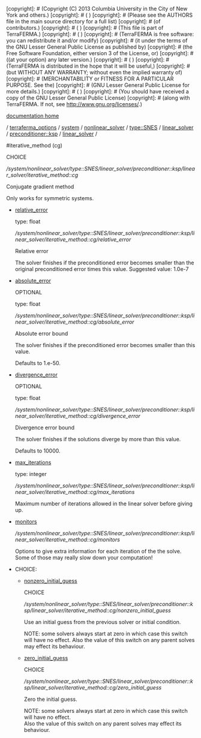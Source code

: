 [copyright]: # (Copyright (C) 2013 Columbia University in the City of New York and others.)
[copyright]: # ( )
[copyright]: # (Please see the AUTHORS file in the main source directory for a full list)
[copyright]: # (of contributors.)
[copyright]: # ( )
[copyright]: # (This file is part of TerraFERMA.)
[copyright]: # ( )
[copyright]: # (TerraFERMA is free software: you can redistribute it and/or modify)
[copyright]: # (it under the terms of the GNU Lesser General Public License as published by)
[copyright]: # (the Free Software Foundation, either version 3 of the License, or)
[copyright]: # ((at your option) any later version.)
[copyright]: # ( )
[copyright]: # (TerraFERMA is distributed in the hope that it will be useful,)
[copyright]: # (but WITHOUT ANY WARRANTY; without even the implied warranty of)
[copyright]: # (MERCHANTABILITY or FITNESS FOR A PARTICULAR PURPOSE. See the)
[copyright]: # (GNU Lesser General Public License for more details.)
[copyright]: # ( )
[copyright]: # (You should have received a copy of the GNU Lesser General Public License)
[copyright]: # (along with TerraFERMA. If not, see <http://www.gnu.org/licenses/>.)

[documentation home](Documentation)

/ [terraferma_options](../../../../../../../terraferma_options) / [system](../../../../../../system) / [nonlinear_solver](../../../../../nonlinear_solver) / [type::SNES](../../../../type__SNES) / [linear_solver](../../../linear_solver) / [preconditioner::ksp](../../preconditioner__ksp) / [linear_solver](../linear_solver) /

#iterative_method (cg)

CHOICE 

*/system/nonlinear_solver/type::SNES/linear_solver/preconditioner::ksp/linear_solver/iterative_method::cg*

Conjugate gradient method

Only works for symmetric systems.

* [relative_error](iterative_method__cg/relative_error "child")

    type: float

    */system/nonlinear_solver/type::SNES/linear_solver/preconditioner::ksp/linear_solver/iterative_method::cg/relative_error*

    Relative error
    
    The solver finishes if the preconditioned error becomes smaller than the original preconditioned error times this value.
    Suggested value: 1.0e-7

* [absolute_error](iterative_method__cg/absolute_error "child")

    OPTIONAL 

    type: float

    */system/nonlinear_solver/type::SNES/linear_solver/preconditioner::ksp/linear_solver/iterative_method::cg/absolute_error*

    Absolute error bound
    
    The solver finishes if the preconditioned error becomes smaller than this value.
    
    Defaults to 1.e-50.

* [divergence_error](iterative_method__cg/divergence_error "child")

    OPTIONAL 

    type: float

    */system/nonlinear_solver/type::SNES/linear_solver/preconditioner::ksp/linear_solver/iterative_method::cg/divergence_error*

    Divergence error bound
    
    The solver finishes if the solutions diverge by more than this value.
    
    Defaults to 10000.

* [max_iterations](iterative_method__cg/max_iterations "child")

    type: integer

    */system/nonlinear_solver/type::SNES/linear_solver/preconditioner::ksp/linear_solver/iterative_method::cg/max_iterations*

    Maximum number of iterations allowed in the linear solver
    before giving up.

* [monitors](iterative_method__cg/monitors "child")

    */system/nonlinear_solver/type::SNES/linear_solver/preconditioner::ksp/linear_solver/iterative_method::cg/monitors*

    Options to give extra information for each iteration of the
    the solve. Some of those may really slow down your computation!

* CHOICE:
    * [nonzero_initial_guess](iterative_method__cg/nonzero_initial_guess "child")

        CHOICE 

        */system/nonlinear_solver/type::SNES/linear_solver/preconditioner::ksp/linear_solver/iterative_method::cg/nonzero_initial_guess*

        Use an initial guess from the previous solver or initial condition.
        
        NOTE: some solvers always start at zero in which case this switch will have no effect.
        Also the value of this switch on any parent solves may effect its behaviour.

    * [zero_initial_guess](iterative_method__cg/zero_initial_guess "child")

        CHOICE 

        */system/nonlinear_solver/type::SNES/linear_solver/preconditioner::ksp/linear_solver/iterative_method::cg/zero_initial_guess*

        Zero the initial guess.
        
        NOTE: some solvers always start at zero in which case this switch will have no effect.  
        Also the value of this switch on any parent solves may effect its behaviour.

[autogenerated]: # (This file was automatically generated from the schema file:/home/cwilson/repos/github/TerraFERMA/TerraFERMA/buckettools/schemas/solvers.rng.)

